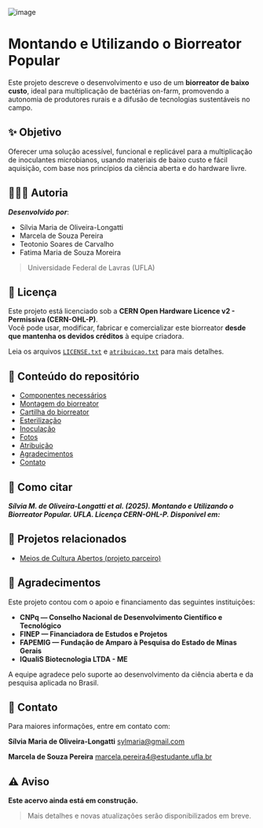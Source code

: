 ![image](https://github.com/user-attachments/assets/5f5c1a3b-a576-4101-bbb4-098070710cdc)

# __Montando e Utilizando o Biorreator Popular__

Este projeto descreve o desenvolvimento e uso de um **biorreator de baixo custo**, ideal para multiplicação de bactérias on-farm, promovendo a autonomia de produtores rurais e a difusão de tecnologias sustentáveis no campo.

## ✨ **Objetivo**

Oferecer uma solução acessível, funcional e replicável para a multiplicação de inoculantes microbianos, usando materiais de baixo custo e fácil aquisição, com base nos princípios da ciência aberta e do hardware livre.

## 👩🏽‍🔬 **Autoria**

***Desenvolvido por***:

- Sílvia Maria de Oliveira-Longatti
- Marcela de Souza Pereira  
- Teotonio Soares de Carvalho  
- Fatima Maria de Souza Moreira
   
> Universidade Federal de Lavras (UFLA)

## 📜 **Licença**

Este projeto está licenciado sob a **CERN Open Hardware Licence v2 - Permissiva (CERN-OHL-P)**.  
Você pode usar, modificar, fabricar e comercializar este biorreator **desde que mantenha os devidos créditos** à equipe criadora.

Leia os arquivos [`LICENSE.txt`](./license.txt) e [`atribuicao.txt`](./atribuição.md) para mais detalhes.

## 📁 **Conteúdo do repositório**

- [Componentes necessários](./componentesnecessários.md)
- [Montagem do biorreator](https://youtu.be/2rRajdyz__Y?si=axPdRqTyhgE--sDs)
- [Cartilha do biorreator](./cartilha.md)
- [Esterilização](./esterilização.md)
- [Inoculação](./inoculação.md)
- [Fotos](./fotos.md)
- [Atribuição](./atribuição.md)
- [Agradecimentos](./agradecimentos.md)
- [Contato](./contato.md)


## 📢 **Como citar**

***Sílvia M. de Oliveira-Longatti et al. (2025). Montando e Utilizando o Biorreator Popular. UFLA. Licença CERN-OHL-P. Disponível em:***


## 🔗 Projetos relacionados

- [Meios de Cultura Abertos (projeto parceiro)](https://github.com/teodecarvalho/MeiosDeCulturaAbertos.git)


## 🙏 Agradecimentos

Este projeto contou com o apoio e financiamento das seguintes instituições:

- **CNPq — Conselho Nacional de Desenvolvimento Científico e Tecnológico**  
- **FINEP — Financiadora de Estudos e Projetos**  
- **FAPEMIG — Fundação de Amparo à Pesquisa do Estado de Minas Gerais**  
- **IQualiS Biotecnologia LTDA - ME**

A equipe agradece pelo suporte ao desenvolvimento da ciência aberta e da pesquisa aplicada no Brasil.


## 📧 Contato

Para maiores informações, entre em contato com:

**Sílvia Maria de Oliveira-Longatti** [sylmaria@gmail.com](mailto:sylmaria@gmail.com) 

**Marcela de Souza Pereira**       [marcela.pereira4@estudante.ufla.br](mailto:marcela.pereira4@estudante.ufla.br) 


## ⚠️ Aviso

**Este acervo ainda está em construção.**  
> Mais detalhes e novas atualizações serão disponibilizados em breve.
